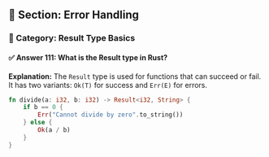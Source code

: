 ## 📘 Section: Error Handling  
### 🔹 Category: Result Type Basics  
#### ✅ Answer 111: What is the Result type in Rust?

**Explanation:**
The `Result` type is used for functions that can succeed or fail. It has two variants: `Ok(T)` for success and `Err(E)` for errors.

```rust
fn divide(a: i32, b: i32) -> Result<i32, String> {
    if b == 0 {
        Err("Cannot divide by zero".to_string())
    } else {
        Ok(a / b)
    }
}
```
